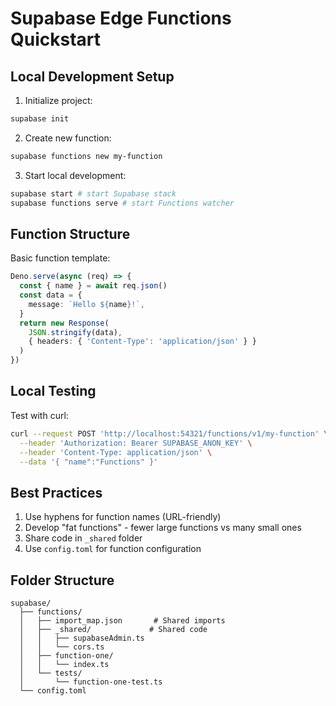# Supabase Edge Functions Quickstart

## Local Development Setup

1. Initialize project:
```bash
supabase init
```

2. Create new function:
```bash
supabase functions new my-function
```

3. Start local development:
```bash
supabase start # start Supabase stack
supabase functions serve # start Functions watcher
```

## Function Structure

Basic function template:
```typescript
Deno.serve(async (req) => {
  const { name } = await req.json()
  const data = {
    message: `Hello ${name}!`,
  }
  return new Response(
    JSON.stringify(data), 
    { headers: { 'Content-Type': 'application/json' } }
  )
})
```

## Local Testing

Test with curl:
```bash
curl --request POST 'http://localhost:54321/functions/v1/my-function' \
  --header 'Authorization: Bearer SUPABASE_ANON_KEY' \
  --header 'Content-Type: application/json' \
  --data '{ "name":"Functions" }'
```

## Best Practices

1. Use hyphens for function names (URL-friendly)
2. Develop "fat functions" - fewer large functions vs many small ones
3. Share code in `_shared` folder
4. Use `config.toml` for function configuration

## Folder Structure
```
supabase/
  ├── functions/
  │   ├── import_map.json       # Shared imports
  │   ├── _shared/             # Shared code
  │   │   ├── supabaseAdmin.ts
  │   │   └── cors.ts
  │   ├── function-one/
  │   │   └── index.ts
  │   └── tests/
  │       └── function-one-test.ts
  └── config.toml
```
